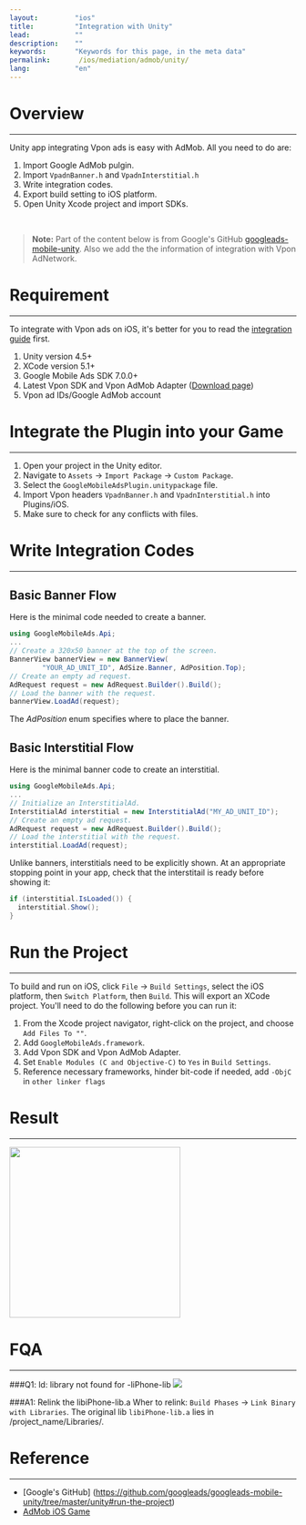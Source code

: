 ```yaml
---
layout:         "ios"
title:          "Integration with Unity"
lead:           ""
description:    ""
keywords:       "Keywords for this page, in the meta data"
permalink:       /ios/mediation/admob/unity/
lang:           "en"
---
```


# Overview
---
Unity app integrating Vpon ads is easy with AdMob. All you need to do are:

1. Import Google AdMob pulgin.
2. Import `VpadnBanner.h` and `VpadnInterstitial.h`
3. Write integration codes.
4. Export build setting to iOS platform.
5. Open Unity Xcode project and import SDKs.
<br>

> **Note:**
> Part of the content below is from Google's GitHub [googleads-mobile-unity](https://github.com/googleads/googleads-mobile-unity/tree/master/unity#run-the-project). Also we add the the information of integration with Vpon AdNetwork.

# Requirement
---
To integrate with Vpon ads on iOS, it's better for you to read the [integration guide](../../../integration-guide/) first.

1. Unity version 4.5+
2. XCode version 5.1+
3. Google Mobile Ads SDK 7.0.0+
4. Latest Vpon SDK and Vpon AdMob Adapter ([Download page](../../../download/ ))
5. Vpon ad IDs/Google AdMob account


# Integrate the Plugin into your Game
---
1. Open your project in the Unity editor.
2. Navigate to `Assets` -> `Import Package` -> `Custom Package`.
3. Select the `GoogleMobileAdsPlugin.unitypackage` file.
4. Import Vpon headers `VpadnBanner.h` and `VpadnInterstitial.h` into Plugins/iOS.
5. Make sure to check for any conflicts with files.

# Write Integration Codes
---

## Basic Banner Flow

Here is the minimal code needed to create a banner.

```c#
using GoogleMobileAds.Api;
...
// Create a 320x50 banner at the top of the screen.
BannerView bannerView = new BannerView(
        "YOUR_AD_UNIT_ID", AdSize.Banner, AdPosition.Top);
// Create an empty ad request.
AdRequest request = new AdRequest.Builder().Build();
// Load the banner with the request.
bannerView.LoadAd(request);
```
The *AdPosition* enum specifies where to place the banner.

## Basic Interstitial Flow

Here is the minimal banner code to create an interstitial.

```c#
using GoogleMobileAds.Api;
...
// Initialize an InterstitialAd.
InterstitialAd interstitial = new InterstitialAd("MY_AD_UNIT_ID");
// Create an empty ad request.
AdRequest request = new AdRequest.Builder().Build();
// Load the interstitial with the request.
interstitial.LoadAd(request);
```

Unlike banners, interstitials need to be explicitly shown. At an appropriate stopping point in your app, check that the interstitail is ready before showing it:

```c#
if (interstitial.IsLoaded()) {
  interstitial.Show();
}
```

# Run the Project
---
To build and run on iOS, click `File` -> `Build Settings`, select the iOS platform, then `Switch Platform`, then `Build`. This will export an XCode project. You'll need to do the following before you can run it:

1. From the Xcode project navigator, right-click on the project, and choose `Add Files To ""`.
2. Add `GoogleMobileAds.framework`.
3. Add Vpon SDK and Vpon AdMob Adapter.
4. Set `Enable Modules (C and Objective-C)` to `Yes` in `Build Settings`.
5. Reference necessary frameworks, hinder bit-code if needed, add `-ObjC` in `other linker flags`


# Result
---
<img src="{{site.imgurl}}/unity-example-img.jpg" style="width:300px" />


# FQA
---
###Q1: ld: library not found for -liPhone-lib
![]({{site.imgurl}}/unity-linker-problem.jpg)

###A1: Relink the libiPhone-lib.a
Wher to relink: `Build Phases` -> `Link Binary with Libraries`. The original lib `libiPhone-lib.a` lies in /project_name/Libraries/.


# Reference
---
* [Google's GitHub] (https://github.com/googleads/googleads-mobile-unity/tree/master/unity#run-the-project)
* [AdMob iOS Game](https://developers.google.com/admob/ios/games#unity)
